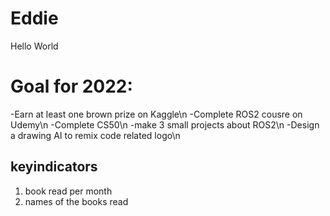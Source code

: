 # Eddie
Hello World
# Goal for 2022:
-Earn at least one brown prize on Kaggle\n
-Complete ROS2 cousre on Udemy\n
-Complete CS50\n
-make 3 small projects about ROS2\n
-Design a drawing AI to remix code related logo\n

## keyindicators

1. book read per month
2. names of the books read
